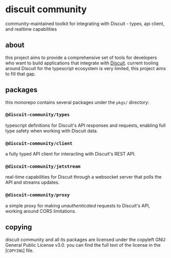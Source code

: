 # discuit community

community-maintained toolkit for integrating with Discuit - types, api client,
and realtime capabilities

## about

this project aims to provide a comprehensive set of tools for developers who
want to build applications that integrate with [Discuit](https://discuit.org).
current tooling around Discuit for the typescript ecosystem is very limited,
this project aims to fill that gap.

## packages

this monorepo contains several packages under the `pkgs/` directory:

### `@discuit-community/types`

typescript definitions for Discuit's API responses and requests, enabling full
type safety when working with Discuit data.

### `@discuit-community/client`

a fully typed API client for interacting with Discuit's REST API.

### `@discuit-community/jetstream`

real-time capabilities for Discuit through a websocket server that polls the
API and streams updates.

### `@discuit-community/proxy`

a simple proxy for making *unauthenticated* requests to Discuit's API, working
around CORS limitations.

## copying

discuit community and all its packages are licensed under the copyleft GNU
General Public License v3.0. you can find the full text of the license in the
[`COPYING`] file.
